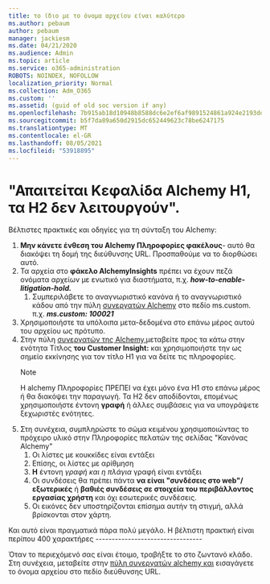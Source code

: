 ```yaml
---
title: το ίδιο με το όνομα αρχείου είναι καλύτερο
ms.author: pebaum
author: pebaum
manager: jackiesm
ms.date: 04/21/2020
ms.audience: Admin
ms.topic: article
ms.service: o365-administration
ROBOTS: NOINDEX, NOFOLLOW
localization_priority: Normal
ms.collection: Adm_O365
ms.custom: ''
ms.assetid: (guid of old soc version if any)
ms.openlocfilehash: 7b915ab18d10948b8588dc6e2ef6af9891524861a924e2193dd73c2c77ffe6da
ms.sourcegitcommit: b5f7da89a650d2915dc652449623c78be6247175
ms.translationtype: MT
ms.contentlocale: el-GR
ms.lasthandoff: 08/05/2021
ms.locfileid: "53918895"
---
```

# <a name="required-alchemy-header-h1-h2s-dont-work"></a>"Απαιτείται Κεφαλίδα Alchemy H1, τα H2 δεν λειτουργούν".
Βέλτιστες πρακτικές και οδηγίες για τη σύνταξη του Alchemy:

1. **Μην κάνετε ένθεση του Alchemy Πληροφορίες φακέλους**- αυτό θα διακόψει τη δομή της διεύθυνσης URL. Προσπαθούμε να το διορθώσει αυτό.
1. Τα αρχεία στο **φάκελο AlchemyInsights** πρέπει να έχουν πεζά ονόματα αρχείων με ενωτικό για διαστήματα, π.χ. **_how-to-enable-litigation-hold._**
    1. Συμπεριλάβετε το αναγνωριστικό κανόνα ή το αναγνωριστικό κάδου από την πύλη [συνεργατών Alchemy](https://alchemyportal.azurewebsites.net) στο πεδίο ms.custom. π.χ. ***ms.custom: 100021***
1. Χρησιμοποιήστε τα υπόλοιπα μετα-δεδομένα στο επάνω μέρος αυτού του αρχείου ως πρότυπο.
1. Στην πύλη [συνεργατών της Alchemy,](https://alchemyportal.azurewebsites.net)μεταβείτε προς τα κάτω στην ενότητα Τίτλος **του Customer Insight:** και χρησιμοποιήστε την ως σημείο εκκίνησης για τον τίτλο H1 για να δείτε τις πληροφορίες. 
    > [!NOTE]
    > Η alchemy Πληροφορίες ΠΡΕΠΕΙ να έχει μόνο ένα H1 στο επάνω μέρος ή θα διακόψει την παραγωγή. Τα H2 δεν αποδίδονται, επομένως χρησιμοποιήστε έντονη **γραφή** ή άλλες συμβάσεις για να υπογράψετε ξεχωριστές ενότητες.
1. Στη συνέχεια, συμπληρώστε το σώμα κειμένου χρησιμοποιώντας το πρόχειρο υλικό στην Πληροφορίες πελατών της σελίδας "Κανόνας Alchemy"
    1. Οι λίστες με κουκκίδες είναι εντάξει
    1. Επίσης, οι λίστες με αρίθμηση
    1. **Η** έντονη *γραφή και η πλάγια* γραφή είναι εντάξει
    1. Οι συνδέσεις θα πρέπει πάντα **να είναι "συνδέσεις στο web"/εξωτερικές** ή **βαθιές συνδέσεις σε στοιχεία του περιβάλλοντος εργασίας χρήστη** και όχι εσωτερικές συνδέσεις.
    1. Οι εικόνες δεν υποστηρίζονται επίσημα αυτήν τη στιγμή, αλλά βρίσκονται στον χάρτη.

Και αυτό είναι πραγματικά πάρα πολύ μεγάλο. Η βέλτιστη πρακτική είναι περίπου 400 χαρακτήρες ---------------------------------

Όταν το περιεχόμενό σας είναι έτοιμο, τραβήξτε το στο ζωντανό κλάδο. Στη συνέχεια, μεταβείτε στην [πύλη συνεργατών alchemy και](https://alchemyportal.azurewebsites.net) εισαγάγετε το όνομα αρχείου στο πεδίο διεύθυνσης URL. 